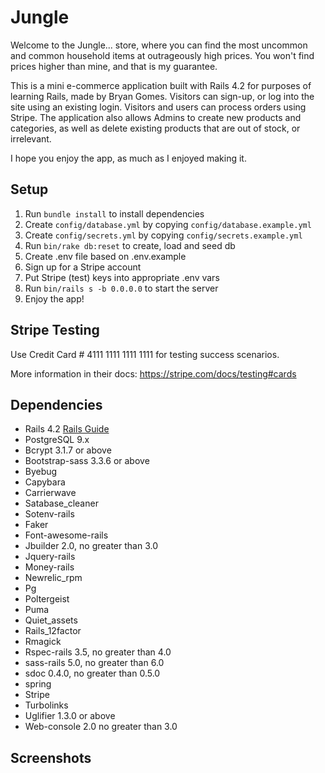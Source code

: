 # Jungle
Welcome to the Jungle... store, where you can find the most uncommon and common household items at outrageously high prices.
You won't find prices higher than mine, and that is my guarantee.

This is a mini e-commerce application built with Rails 4.2 for purposes of learning Rails, made by Bryan Gomes. Visitors can sign-up, or log into the site using an existing login. Visitors and users can process orders using Stripe. The application also allows Admins to create new products and categories, as well as delete existing products that are out of stock, or irrelevant.

I hope you enjoy the app, as much as I enjoyed making it.


## Setup

1. Run `bundle install` to install dependencies
2. Create `config/database.yml` by copying `config/database.example.yml`
3. Create `config/secrets.yml` by copying `config/secrets.example.yml`
4. Run `bin/rake db:reset` to create, load and seed db
5. Create .env file based on .env.example
6. Sign up for a Stripe account
7. Put Stripe (test) keys into appropriate .env vars
8. Run `bin/rails s -b 0.0.0.0` to start the server
9. Enjoy the app!

## Stripe Testing

Use Credit Card # 4111 1111 1111 1111 for testing success scenarios.

More information in their docs: <https://stripe.com/docs/testing#cards>

## Dependencies

* Rails 4.2 [Rails Guide](http://guides.rubyonrails.org/v4.2/)
* PostgreSQL 9.x
* Bcrypt 3.1.7 or above
* Bootstrap-sass 3.3.6 or above
* Byebug
* Capybara
* Carrierwave
* Satabase_cleaner
* Sotenv-rails
* Faker
* Font-awesome-rails
* Jbuilder 2.0, no greater than 3.0
* Jquery-rails
* Money-rails
* Newrelic_rpm
* Pg
* Poltergeist
* Puma
* Quiet_assets
* Rails_12factor
* Rmagick
* Rspec-rails 3.5, no greater than 4.0
* sass-rails 5.0, no greater than 6.0
* sdoc 0.4.0, no greater than 0.5.0
* spring
* Stripe
* Turbolinks
* Uglifier 1.3.0 or above
* Web-console 2.0 no greater than 3.0

## Screenshots
